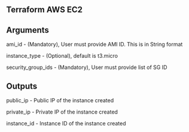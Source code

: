 **Terraform AWS EC2**
--------------------------------------------------------------------------------------------

**Arguments**
--------------------------------------------------------------------------

ami_id - (Mandatory), User must provide AMI ID. This is in String format

instance_type - (Optional), default is t3.micro

security_group_ids - (Mandatory), User must provide list of SG ID

**Outputs**
--------------------------------------------------------------

public_ip - Public IP of the instance created

private_ip - Private IP of the instance created

instance_id - Instance ID of the instance created
